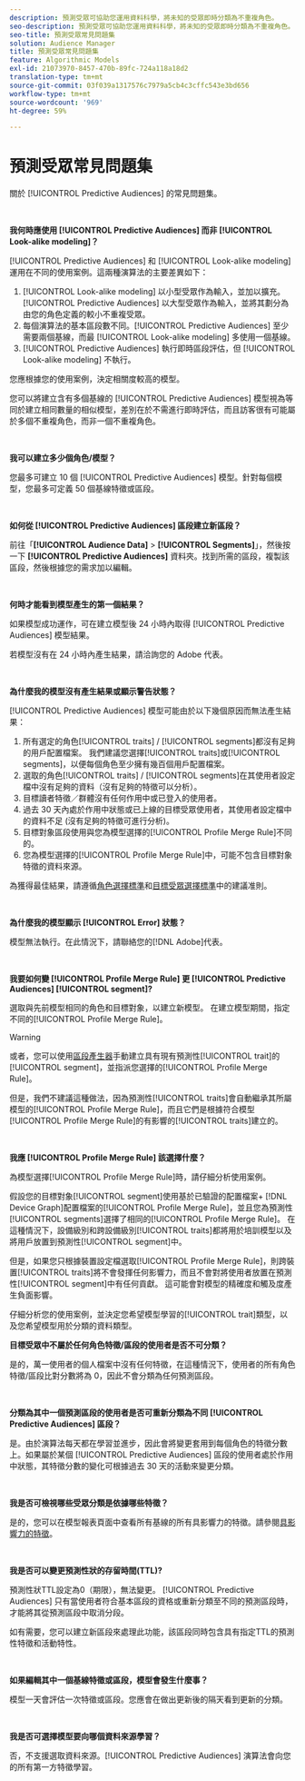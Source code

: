 ```yaml
---
description: 預測受眾可協助您運用資料科學，將未知的受眾即時分類為不重複角色。
seo-description: 預測受眾可協助您運用資料科學，將未知的受眾即時分類為不重複角色。
seo-title: 預測受眾常見問題集
solution: Audience Manager
title: 預測受眾常見問題集
feature: Algorithmic Models
exl-id: 21073970-8457-470b-89fc-724a118a18d2
translation-type: tm+mt
source-git-commit: 03f039a1317576c7979a5cb4c3cffc543e3bd656
workflow-type: tm+mt
source-wordcount: '969'
ht-degree: 59%

---
```


# 預測受眾常見問題集

關於 [!UICONTROL Predictive Audiences] 的常見問題集。

 

**我何時應使用 [!UICONTROL Predictive Audiences] 而非 [!UICONTROL Look-alike modeling]？**

[!UICONTROL Predictive Audiences] 和 [!UICONTROL Look-alike modeling] 運用在不同的使用案例。這兩種演算法的主要差異如下：

1. [!UICONTROL Look-alike modeling] 以小型受眾作為輸入，並加以擴充。[!UICONTROL Predictive Audiences] 以大型受眾作為輸入，並將其劃分為由您的角色定義的較小不重複受眾。
1. 每個演算法的基本區段數不同。[!UICONTROL Predictive Audiences] 至少需要兩個基線，而最 [!UICONTROL Look-alike modeling] 多使用一個基線。
1. [!UICONTROL Predictive Audiences] 執行即時區段評估，但 [!UICONTROL Look-alike modeling] 不執行。

您應根據您的使用案例，決定相關度較高的模型。

您可以將建立含有多個基線的 [!UICONTROL Predictive Audiences] 模型視為等同於建立相同數量的相似模型，差別在於不需進行即時評估，而且訪客很有可能屬於多個不重複角色，而非一個不重複角色。

 

**我可以建立多少個角色/模型？**

您最多可建立 10 個 [!UICONTROL Predictive Audiences] 模型。針對每個模型，您最多可定義 50 個基線特徵或區段。

 

**如何從 [!UICONTROL Predictive Audiences] 區段建立新區段？**

前往「**[!UICONTROL Audience Data]** > **[!UICONTROL Segments]**」，然後按一下 **[!UICONTROL Predictive Audiences]** 資料夾。找到所需的區段，複製該區段，然後根據您的需求加以編輯。

 

**何時才能看到模型產生的第一個結果？**

如果模型成功運作，可在建立模型後 24 小時內取得 [!UICONTROL Predictive Audiences] 模型結果。

若模型沒有在 24 小時內產生結果，請洽詢您的 Adobe 代表。

 

**為什麼我的模型沒有產生結果或顯示警告狀態？**

[!UICONTROL Predictive Audiences] 模型可能由於以下幾個原因而無法產生結果：

1. 所有選定的角色[!UICONTROL traits] / [!UICONTROL segments]都沒有足夠的用戶配置檔案。 我們建議您選擇[!UICONTROL traits]或[!UICONTROL segments]，以便每個角色至少擁有幾百個用戶配置檔案。
1. 選取的角色[!UICONTROL traits] / [!UICONTROL segments]在其使用者設定檔中沒有足夠的資料（沒有足夠的特徵可以分析）。
1. 目標讀者特徵／群體沒有任何作用中或已登入的使用者。
1. 過去 30 天內處於作用中狀態或已上線的目標受眾使用者，其使用者設定檔中的資料不足 (沒有足夠的特徵可進行分析)。
1. 目標對象區段使用與您為模型選擇的[!UICONTROL Profile Merge Rule]不同的。
1. 您為模型選擇的[!UICONTROL Profile Merge Rule]中，可能不包含目標對象特徵的資料來源。

為獲得最佳結果，請遵循[角色選擇標準](../features/algorithmic-models/predictive-audiences.md#selection-personas)和[目標受眾選擇標準](../features/algorithmic-models/predictive-audiences.md#selection-audience)中的建議准則。

 

**為什麼我的模型顯示 [!UICONTROL Error] 狀態？**

模型無法執行。在此情況下，請聯絡您的[!DNL Adobe]代表。

 

**我要如何變 [!UICONTROL Profile Merge Rule] 更 [!UICONTROL Predictive Audiences] [!UICONTROL segment]?**

選取與先前模型相同的角色和目標對象，以建立新模型。 在建立模型期間，指定不同的[!UICONTROL Profile Merge Rule]。

>[!WARNING]
> 或者，您可以使用[區段產生器](../features/segments/segment-builder.md)手動建立具有現有預測性[!UICONTROL trait]的[!UICONTROL segment]，並指派您選擇的[!UICONTROL Profile Merge Rule]。
> 
> 但是，我們不建議這種做法，因為預測性[!UICONTROL traits]會自動繼承其所屬模型的[!UICONTROL Profile Merge Rule]，而且它們是根據符合模型[!UICONTROL Profile Merge Rule]的有影響的[!UICONTROL traits]建立的。

 

**我應 [!UICONTROL Profile Merge Rule] 該選擇什麼？**

為模型選擇[!UICONTROL Profile Merge Rule]時，請仔細分析使用案例。

假設您的目標對象[!UICONTROL segment]使用基於已驗證的配置檔案+ [!DNL Device Graph]配置檔案的[!UICONTROL Profile Merge Rule]，並且您為預測性[!UICONTROL segments]選擇了相同的[!UICONTROL Profile Merge Rule]。 在這種情況下，設備級別和跨設備級別[!UICONTROL traits]都將用於培訓模型以及將用戶放置到預測性[!UICONTROL segment]中。

但是，如果您只根據裝置設定檔選取[!UICONTROL Profile Merge Rule]，則跨裝置[!UICONTROL traits]將不會發揮任何影響力，而且不會對將使用者放置在預測性[!UICONTROL segment]中有任何貢獻。 這可能會對模型的精確度和觸及度產生負面影響。

仔細分析您的使用案例，並決定您希望模型學習的[!UICONTROL trait]類型，以及您希望模型用於分類的資料類型。

**目標受眾中不屬於任何角色特徵/區段的使用者是否不可分類？**

是的，萬一使用者的個人檔案中沒有任何特徵，在這種情況下，使用者的所有角色特徵/區段比對分數將為 0，因此不會分類為任何預測區段。

 

**分類為其中一個預測區段的使用者是否可重新分類為不同 [!UICONTROL Predictive Audiences] 區段？**

是。由於演算法每天都在學習並進步，因此會將變更套用到每個角色的特徵分數上。如果屬於某個 [!UICONTROL Predictive Audiences] 區段的使用者處於作用中狀態，其特徵分數的變化可根據過去 30 天的活動來變更分類。

 

**我是否可檢視哪些受眾分類是依據哪些特徵？**

是的，您可以在模型報表頁面中查看所有基線的所有具影響力的特徵。請參閱[具影響力的特徵](../features/algorithmic-models/predictive-audiences-reporting.md#influential-traits)。

 

**我是否可以變更預測性狀的存留時間(TTL)?**

預測性狀TTL設定為0（期限），無法變更。 [!UICONTROL Predictive Audiences] 只有當使用者符合基本區段的資格或重新分類至不同的預測區段時，才能將其從預測區段中取消分段。

如有需要，您可以建立新區段來處理此功能，該區段同時包含具有指定TTL的預測性特徵和活動特性。

 


**如果編輯其中一個基線特徵或區段，模型會發生什麼事？**

模型一天會評估一次特徵或區段。您應會在做出更新後的隔天看到更新的分類。

 

**我是否可選擇模型要向哪個資料來源學習？**

否，不支援選取資料來源。[!UICONTROL Predictive Audiences] 演算法會向您的所有第一方特徵學習。

